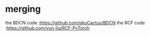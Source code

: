 # merging
the BDCN code :https://github.com/pkuCactus/BDCN
the RCF code :https://github.com/yun-liu/RCF-PyTorch
